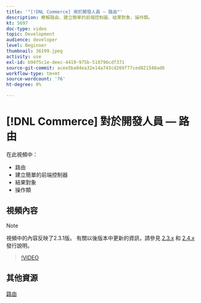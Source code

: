 ```yaml
---
title: '"[!DNL Commerce] 用於開發人員 — 路由"'
description: 瞭解路由、建立簡單的前端控制器、結果對象、操作類。
kt: 5697
doc-type: video
topic: Development
audience: developer
level: Beginner
thumbnail: 36199.jpeg
activity: use
exl-id: b94f5c1e-deec-4419-975b-518796cdf371
source-git-commit: acee5ba84ea32e14a743cd269f77ced821548ad6
workflow-type: tm+mt
source-wordcount: '76'
ht-degree: 0%

---
```


# [!DNL Commerce] 對於開發人員 — 路由

在此視頻中：

- 路由
- 建立簡單的前端控制器
- 結果對象
- 操作類

## 視頻內容

>[!NOTE]
>
>視頻中的內容反映了2.3.1版。 有關以後版本中更新的資訊，請參見 [ 2.3.x](https://devdocs.magento.com/guides/v2.3/release-notes/bk-release-notes.html) 和 [2.4.x](https://devdocs.magento.com/guides/v2.4/release-notes/bk-release-notes.html) 發行說明。

>[!VIDEO](https://video.tv.adobe.com/v/36199?quality=12&learn=on)

## 其他資源

[路由](https://devdocs.magento.com/guides/v2.4/extension-dev-guide/routing.html)
